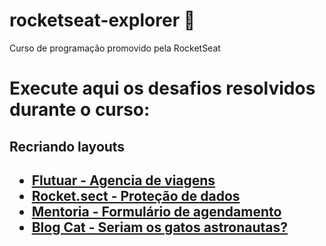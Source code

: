 # rocketseat-explorer 🚀
Curso de programação promovido pela RocketSeat

<h1>Execute aqui os desafios resolvidos durante o curso:</h1>

<h2>Recriando layouts<h2>
<nav>
  <ul>
    <li><a href="https://leandrobarreto23.github.io/rocketseat-explorer/desafios/recriando-layout-01/index.html">Flutuar - Agencia de viagens</a></li>
    <li><a href="https://leandrobarreto23.github.io/rocketseat-explorer/desafios/recriando-layout-02/index.html">Rocket.sect - Proteção de dados</a></li>
    <li><a href="https://leandrobarreto23.github.io/rocketseat-explorer/desafios/recriando-layout-03/index.html">Mentoria - Formulário de agendamento</a></li>
    <li><a href="https://leandrobarreto23.github.io/rocketseat-explorer/desafios/recriando-layout-04/index.html">Blog Cat - Seriam os gatos astronautas?</a></li>
  </ul>
</nav>
